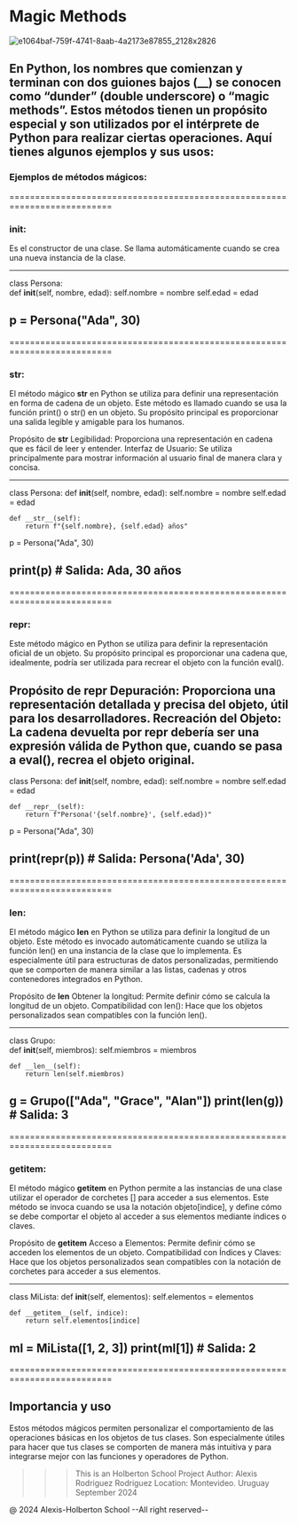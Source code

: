 # Magic Methods

![e1064baf-759f-4741-8aab-4a2173e87855_2128x2826](https://github.com/user-attachments/assets/c7367933-f2b3-4a36-a747-a94709a9e881)

## En Python, los nombres que comienzan y terminan con dos guiones bajos (__) se conocen como **“dunder”** **(double underscore)** o **“magic methods”**. Estos métodos tienen un propósito especial y son utilizados por el intérprete de Python para realizar ciertas operaciones. Aquí tienes algunos ejemplos y sus usos:

### Ejemplos de métodos mágicos:
==========================================================================
### **__init__:**
Es el constructor de una clase. Se llama automáticamente cuando se crea una nueva instancia de la clase.

--------------------------------------  
class Persona:  
    def __init__(self, nombre, edad):
        self.nombre = nombre
        self.edad = edad

p = Persona("Ada", 30)
--------------------------------------
==========================================================================
### **__str__:** 
El método mágico __str__ en Python se utiliza para definir una representación en forma de cadena de un objeto. Este método es llamado cuando se usa la función print() o str() en un objeto. Su propósito principal es proporcionar una salida legible y amigable para los humanos.

Propósito de __str__
Legibilidad: Proporciona una representación en cadena que es fácil de leer y entender.
Interfaz de Usuario: Se utiliza principalmente para mostrar información al usuario final de manera clara y concisa.

--------------------------------------
class Persona:
    def __init__(self, nombre, edad):
        self.nombre = nombre
        self.edad = edad

    def __str__(self):
        return f"{self.nombre}, {self.edad} años"

p = Persona("Ada", 30)

print(p)  # Salida: Ada, 30 años
-------------------------------------
==========================================================================
### **__repr__:**
Este método mágico en Python se utiliza para definir la representación oficial de un objeto. Su propósito principal es proporcionar una cadena que, idealmente, podría ser utilizada para recrear el objeto con la función eval().

Propósito de __repr__
Depuración: Proporciona una representación detallada y precisa del objeto, útil para los desarrolladores.
Recreación del Objeto: La cadena devuelta por __repr__ debería ser una expresión válida de Python que, cuando se pasa a eval(), recrea el objeto original.
------------------------------------
class Persona:
    def __init__(self, nombre, edad):
        self.nombre = nombre
        self.edad = edad

    def __repr__(self):
        return f"Persona('{self.nombre}', {self.edad})"

p = Persona("Ada", 30)

print(repr(p))  # Salida: Persona('Ada', 30)
----------------------------------------
==========================================================================

### **__len__:**
 El método mágico __len__ en Python se utiliza para definir la longitud de un objeto. Este método es invocado automáticamente cuando se utiliza la función len() en una instancia de la clase que lo implementa. Es especialmente útil para estructuras de datos personalizadas, permitiendo que se comporten de manera similar a las listas, cadenas y otros contenedores integrados en Python.

Propósito de __len__
Obtener la longitud: Permite definir cómo se calcula la longitud de un objeto.
Compatibilidad con len(): Hace que los objetos personalizados sean compatibles con la función len().

-----------------------------------  
class Grupo:  
    def __init__(self, miembros):
        self.miembros = miembros

    def __len__(self):
        return len(self.miembros)

g = Grupo(["Ada", "Grace", "Alan"])
print(len(g))  # Salida: 3
-------------------------------------
==========================================================================

### **__getitem__:**
El método mágico __getitem__ en Python permite a las instancias de una clase utilizar el operador de corchetes [] para acceder a sus elementos. Este método se invoca cuando se usa la notación objeto[indice], y define cómo se debe comportar el objeto al acceder a sus elementos mediante índices o claves.

Propósito de __getitem__
Acceso a Elementos: Permite definir cómo se acceden los elementos de un objeto.
Compatibilidad con Índices y Claves: Hace que los objetos personalizados sean compatibles con la notación de corchetes para acceder a sus elementos.

---------------------------------
class MiLista:
    def __init__(self, elementos):
        self.elementos = elementos

    def __getitem__(self, indice):
        return self.elementos[indice]

ml = MiLista([1, 2, 3])
print(ml[1])  # Salida: 2
----------------------------------
==========================================================================

## Importancia y uso
Estos métodos mágicos permiten personalizar el comportamiento de las operaciones básicas en los objetos de tus clases. Son especialmente útiles para hacer que tus clases se comporten de manera más intuitiva y para integrarse mejor con las funciones y operadores de Python.

>>> This is an Holberton School Project Author: Alexis Rodriguez Rodriguez Location: Montevideo. Uruguay September 2024

@ 2024 Alexis-Holberton School --All right reserved--
